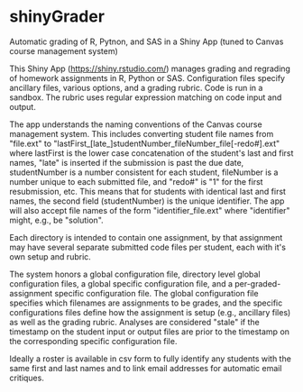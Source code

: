 # shinyGrader
Automatic grading of R, Pytnon, and SAS in a Shiny App (tuned to Canvas course management system)

This Shiny App (https://shiny.rstudio.com/) manages grading and regrading of homework assignments in R, Python or SAS.  Configuration files specify ancillary files, various options, and a grading rubric.  Code is run in a sandbox.  The rubric uses regular expression matching on code input and output.

The app understands the naming conventions of the Canvas course management system.  This includes converting student file names from "file.ext" to "lastFirst_[late_]studentNumber_fileNumber_file[-redo#].ext" where lastFirst is the lower case concatenation of the student's last and first names, "late" is inserted if the submission is past the due date, studentNumber is a number consistent for each student, fileNumber is a number unique to each submitted file, and "redo#" is "1" for the first resubmission, etc.  This means that for students with identical last and first names, the second field (studentNumber) is the unique identifier.  The app will also accept file names of the form "identifier_file.ext" where "identifier" might, e.g., be "solution".

Each directory is intended to contain one assignment, by that assignment may have several separate submitted code files per student, each with it's own setup and rubric.

The system honors a global configuration file, directory level global configuration files, a global specific configuration file, and a per-graded-assignment specific configuration file.  The global configuration file specifies which filenames are assignments to be grades, and the specific configurations files define how the assignment is setup (e.g., ancillary files) as well as the grading rubric.  Analyses are considered "stale" if the timestamp on the student input or output files are prior to the timestamp on the corresponding specific configuration file.

Ideally a roster is available in csv form to fully identify any students with the same first and last names and to link email addresses for automatic email critiques.

